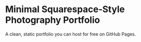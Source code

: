 # Minimal Squarespace‑Style Photography Portfolio

A clean, static portfolio you can host for free on GitHub Pages. 